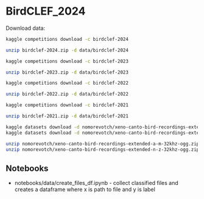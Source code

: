 # BirdCLEF_2024

Download data:
```bash
kaggle competitions download -c birdclef-2024

unzip birdclef-2024.zip -d data/birdclef-2024

kaggle competitions download -c birdclef-2023

unzip birdclef-2023.zip -d data/birdclef-2023

kaggle competitions download -c birdclef-2022

unzip birdclef-2022.zip -d data/birdclef-2022

kaggle competitions download -c birdclef-2021

unzip birdclef-2021.zip -d data/birdclef-2021

kaggle datasets download -d nomorevotch/xeno-canto-bird-recordings-extended-a-m-32khz-ogg
kaggle datasets download -d nomorevotch/xeno-canto-bird-recordings-extended-n-z-32khz-ogg

unzip nomorevotch/xeno-canto-bird-recordings-extended-a-m-32khz-ogg.zip -d data/xeno-canto-extended
unzip nomorevotch/xeno-canto-bird-recordings-extended-n-z-32khz-ogg.zip -d data/xeno-canto-extended

```


## Notebooks

- notebooks/data/create_files_df.ipynb - collect classified files and creates a dataframe where x is path to file and y is label
